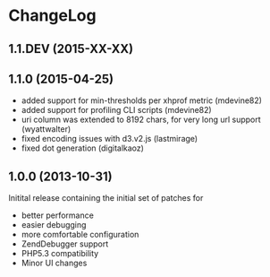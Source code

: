 ChangeLog
=========

1.1.DEV (2015-XX-XX)
--------------------

1.1.0 (2015-04-25)
------------------

* added support for min-thresholds per xhprof metric (mdevine82)
* added support for profiling CLI scripts (mdevine82)
* uri column was extended to 8192 chars, for very long url support (wyattwalter)
* fixed encoding issues with d3.v2.js (lastmirage)
* fixed dot generation (digitalkaoz)

1.0.0 (2013-10-31)
------------------
Initital release containing the initial set of patches for

* better performance
* easier debugging
* more comfortable configuration
* ZendDebugger support
* PHP5.3 compatibility
* Minor UI changes

